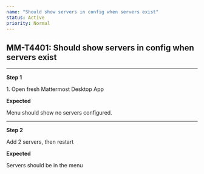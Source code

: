 ```yaml
---
name: "Should show servers in config when servers exist"
status: Active
priority: Normal
---
```


## MM-T4401: Should show servers in config when servers exist

---

**Step 1**

1\. Open fresh Mattermost Desktop App

**Expected**

Menu should show no servers configured.

---

**Step 2**

Add 2 servers, then restart

**Expected**

Servers should be in the menu
